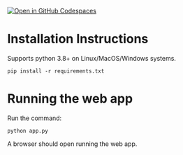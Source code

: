 [![Open in GitHub Codespaces](
  https://img.shields.io/badge/Open%20in%20GitHub%20Codespaces-333?logo=github)](
  https://codespaces.new/dwave-examples/mvrp?quickstart=1)

# Installation Instructions

Supports python 3.8+ on Linux/MacOS/Windows systems.

```
pip install -r requirements.txt
```

# Running the web app

Run the command:

```
python app.py
```

A browser should open running the web app.
